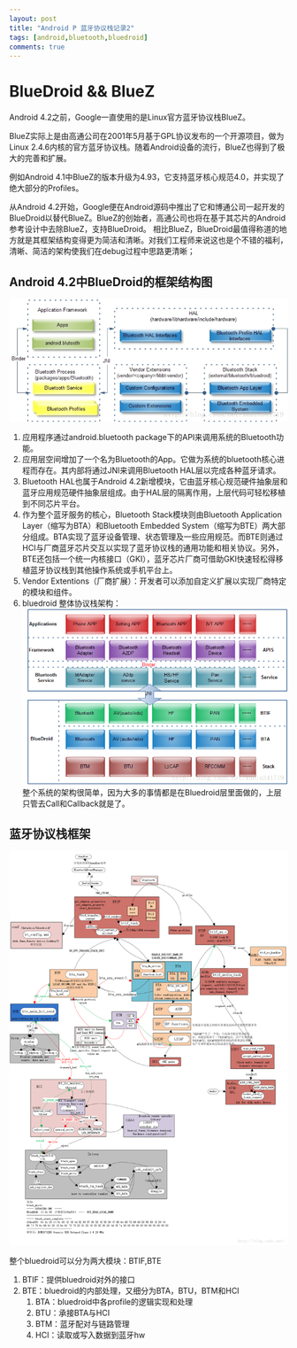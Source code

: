 ```yaml
---
layout: post
title: "Android P 蓝牙协议栈记录2"
tags: [android,bluetooth,bluedroid]
comments: true
---
```


# BlueDroid && BlueZ
Android 4.2之前，Google一直使用的是Linux官方蓝牙协议栈BlueZ。

BlueZ实际上是由高通公司在2001年5月基于GPL协议发布的一个开源项目，做为Linux 2.4.6内核的官方蓝牙协议栈。随着Android设备的流行，BlueZ也得到了极大的完善和扩展。

例如Android 4.1中BlueZ的版本升级为4.93，它支持蓝牙核心规范4.0，并实现了绝大部分的Profiles。

从Android 4.2开始，Google便在Android源码中推出了它和博通公司一起开发的BlueDroid以替代BlueZ。BlueZ的创始者，高通公司也将在基于其芯片的Android参考设计中去除BlueZ，支持BlueDroid。
相比BlueZ，BlueDroid最值得称道的地方就是其框架结构变得更为简洁和清晰。对我们工程师来说这也是个不错的福利，清晰、简洁的架构使我们在debug过程中思路更清晰；

## Android 4.2中BlueDroid的框架结构图

![](/images/32/1.jpg)

1. 应用程序通过android.bluetooth package下的API来调用系统的Bluetooth功能。
2. 应用层空间增加了一个名为Bluetooth的App。它做为系统的bluetooth核心进程而存在。其内部将通过JNI来调用Bluetooth HAL层以完成各种蓝牙请求。
3. Bluetooth HAL也属于Android 4.2新增模块，它由蓝牙核心规范硬件抽象层和蓝牙应用规范硬件抽象层组成。由于HAL层的隔离作用，上层代码可轻松移植到不同芯片平台。
4. 作为整个蓝牙服务的核心，Bluetooth Stack模块则由Bluetooth Application Layer（缩写为BTA）和Bluetooth Embedded System（缩写为BTE）两大部分组成。BTA实现了蓝牙设备管理、状态管理及一些应用规范。而BTE则通过HCI与厂商蓝牙芯片交互以实现了蓝牙协议栈的通用功能和相关协议。另外，BTE还包括一个统一内核接口（GKI），蓝牙芯片厂商可借助GKI快速轻松得移植蓝牙协议栈到其他操作系统或手机平台上。
5. Vendor Extentions（厂商扩展）：开发者可以添加自定义扩展以实现厂商特定的模块和组件。
6. bluedroid 整体协议栈架构：   
    ![](/images/32/2.dib)
    整个系统的架构很简单，因为大多的事情都是在Bluedroid层里面做的，上层只管去Call和Callback就是了。

## 蓝牙协议栈框架

![](/images/32/3.png)

整个bluedroid可以分为两大模块：BTIF,BTE
1. BTIF：提供bluedroid对外的接口
2. BTE：bluedroid的内部处理，又细分为BTA，BTU，BTM和HCI
    1. BTA：bluedroid中各profile的逻辑实现和处理
    2. BTU：承接BTA与HCI
    3. BTM：蓝牙配对与链路管理
    4. HCI：读取或写入数据到蓝牙hw